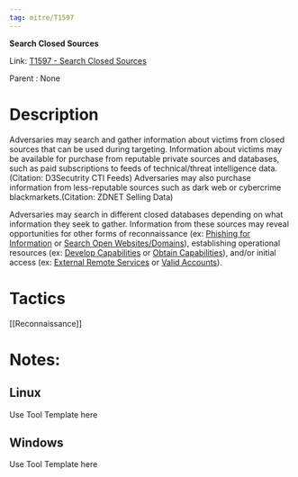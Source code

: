 ```yaml
---
tag: mitre/T1597
---
```


**Search Closed Sources**

Link: [T1597 - Search Closed Sources](https://attack.mitre.org/techniques/T1597)

Parent : None


# Description

Adversaries may search and gather information about victims from closed sources that can be used during targeting. Information about victims may be available for purchase from reputable private sources and databases, such as paid subscriptions to feeds of technical/threat intelligence data.(Citation: D3Secutrity CTI Feeds) Adversaries may also purchase information from less-reputable sources such as dark web or cybercrime blackmarkets.(Citation: ZDNET Selling Data)

Adversaries may search in different closed databases depending on what information they seek to gather. Information from these sources may reveal opportunities for other forms of reconnaissance (ex: [Phishing for Information](https://attack.mitre.org/techniques/T1598) or [Search Open Websites/Domains](https://attack.mitre.org/techniques/T1593)), establishing operational resources (ex: [Develop Capabilities](https://attack.mitre.org/techniques/T1587) or [Obtain Capabilities](https://attack.mitre.org/techniques/T1588)), and/or initial access (ex: [External Remote Services](https://attack.mitre.org/techniques/T1133) or [Valid Accounts](https://attack.mitre.org/techniques/T1078)).

# Tactics


[[Reconnaissance]]


# Notes:

## Linux

Use Tool Template here

## Windows

Use Tool Template here